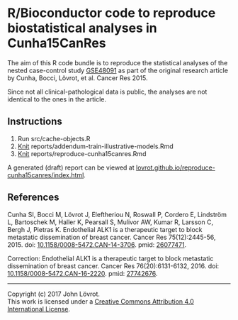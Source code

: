 R/Bioconductor code to reproduce biostatistical analyses in Cunha15CanRes
=========================================================================

The aim of this R code bundle is to reproduce the statistical analyses of the nested case-control study [GSE48091](https://www.ncbi.nlm.nih.gov/geo/query/acc.cgi?acc=GSE48091) as part of the original research article by Cunha, Bocci, Lövrot, et al. Cancer Res 2015.

Since not all clinical-pathological data is public, the analyses are not identical to the ones in the article. 

Instructions
------------

1. Run src/cache-objects.R
2. [Knit](http://yihui.name/knitr/) reports/addendum-train-illustrative-models.Rmd
3. [Knit](http://yihui.name/knitr/) reports/reproduce-cunha15canres.Rmd

A generated (draft) report can be viewed at [lovrot.github.io/reproduce-cunha15canres/index.html](http://lovrot.github.io/reproduce-cunha15canres/index.html).

References
----------

Cunha SI, Bocci M, Lövrot J, Eleftheriou N, Roswall P, Cordero E, Lindström L, Bartoschek M, Haller K, Pearsall S, Mulivor AW, Kumar R, Larsson C, Bergh J, Pietras K.
Endothelial ALK1 is a therapeutic target to block metastatic dissemination of breast cancer.
Cancer Res 75(12):2445-56, 2015.
doi: [10.1158/0008-5472.CAN-14-3706](http://dx.doi.org/10.1158/0008-5472.CAN-14-3706).
pmid: [26077471](http://www.ncbi.nlm.nih.gov/pubmed/26077471).

Correction: Endothelial ALK1 is a therapeutic target to block metastatic dissemination of breast cancer.
Cancer Res 76(20):6131-6132, 2016. 
doi: [10.1158/0008-5472.CAN-16-2220](http://dx.doi.org/10.1158/0008-5472.CAN-16-2220).
pmid: [27742676](http://www.ncbi.nlm.nih.gov/pubmed/27742676).

- - -

Copyright (c) 2017 John Lövrot.  
This work is licensed under a [Creative Commons Attribution 4.0 International License](http://creativecommons.org/licenses/by/4.0/).
